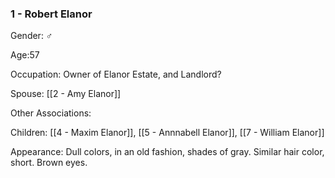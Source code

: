 ### 1 - Robert Elanor

Gender: ♂ 

Age:57 

Occupation: Owner of Elanor Estate, and Landlord? 

Spouse: [[2 - Amy Elanor]]

Other Associations: 

Children: [[4 - Maxim Elanor]], [[5 - Annnabell Elanor]], [[7 - William Elanor]] 

Appearance: Dull colors, in an old fashion, shades of gray. Similar hair color, short. Brown eyes.

  
